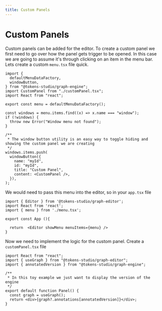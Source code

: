```yaml
---
title: Custom Panels
---
```


# Custom Panels

Custom panels can be added for the editor. To create a custom panel we first need to go over how the panel gets trigger to be opened. In this case we are going to assume it's through clicking on an item in the menu bar. Lets create a custom `menu.tsx` file quick.

```tsx
import {
  defaultMenuDataFactory,
  windowButton,
} from "@tokens-studio/graph-engine";
import CustomPanel from "./customPanel.tsx";
import React from "react";

export const menu = defaultMenuDataFactory();

const windows = menu.items.find((x) => x.name === "window");
if (!windows) {
  throw new Error("Window menu not found");
}

/**
 * The window button utility is an easy way to toggle hiding and showing the custom panel we are creating
 */
windows.items.push(
  windowButton({
    name: "myId",
    id: "myId",
    title: "Custom Panel",
    content: <CustomPanel />,
  }),
);
```

We would need to pass this menu into the editor, so in your `app.tsx` file

```tsx
import { Editor } from '@tokens-studio/graph-editor';
import React from 'react';
import { menu } from './menu.tsx';

export const App (){

  return  <Editor showMenu menuItems={menu} />
}
```

Now we need to implement the logic for the custom panel. Create a `customPanel.tsx` file

```tsx
import React from "react";
import { useGraph } from "@tokens-studio/graph-editor";
import { annotatedVersion } from "@tokens-studio/graph-engine";

/**
 * In this toy example we just want to display the version of the engine
 */
export default function Panel() {
  const graph = useGraph();
  return <div>{graph?.annotations[annotatedVersion]}</div>;
}
```
